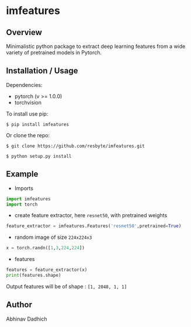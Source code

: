 imfeatures
===============================

Overview
--------

Minimalistic python package to extract deep learning features from a wide variety of pretrained models in Pytorch.


Installation / Usage
--------------------

Dependencies:

- pytorch (v >= 1.0.0)
- torchvision


To install use pip:

    $ pip install imfeatures


Or clone the repo:

    $ git clone https://github.com/resbyte/imfeatures.git

    $ python setup.py install
    

Example
-------

- Imports 

```python
import imfeatures
import torch
```

- create feature extractor, here `resnet50`, with pretrained weights 

```python
feature_extractor = imfeatures.Features('resnet50',pretrained=True)
```

- random image of size `224x224x3` 

```python
x = torch.randn([1,3,224,224])
```

- features

```python 
features = feature_extractor(x)
print(features.shape)
```

Output features will be of shape : `[1, 2048, 1, 1]`

Author
-------

Abhinav Dadhich